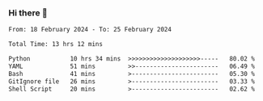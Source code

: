### Hi there 👋

<!--
**ututono/ututono** is a ✨ _special_ ✨ repository because its `README.md` (this file) appears on your GitHub profile.

Here are some ideas to get you started:

- 🔭 I’m currently working on ...
- 🌱 I’m currently learning ...
- 👯 I’m looking to collaborate on ...
- 🤔 I’m looking for help with ...
- 💬 Ask me about ...
- 📫 How to reach me: ...
- 😄 Pronouns: ...
- ⚡ Fun fact: ...
-->



<!--START_SECTION:waka-->

```txt
From: 18 February 2024 - To: 25 February 2024

Total Time: 13 hrs 12 mins

Python           10 hrs 34 mins  >>>>>>>>>>>>>>>>>>>>-----   80.02 %
YAML             51 mins         >>-----------------------   06.49 %
Bash             41 mins         >------------------------   05.30 %
GitIgnore file   26 mins         >------------------------   03.33 %
Shell Script     20 mins         >------------------------   02.62 %
```

<!--END_SECTION:waka-->
